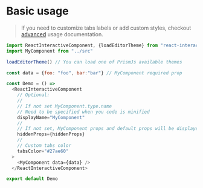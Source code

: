 # Basic usage

> If you need to customize tabs labels or add custom styles, checkout [advanced](./advanced.md) usage documentation.

```javascript
import ReactInteractiveComponent, {loadEditorTheme} from "react-interactive-component"
import MyComponent from "../src"

loadEditorTheme() // You can load one of PrismJs available themes

const data = {foo: "foo", bar:"bar"} // MyComponent required prop

const Demo = () =>
  <ReactInteractiveComponent
    // Optional:
    //
    // If not set MyComponent.type.name
    // Need to be specified when you code is minified
    displayName="MyComponent"
    //
    // If not set, MyComponent props and default props will be displayed
    hiddenProps={hiddenProps}
    //
    // Custom tabs color
    tabsColor="#27ae60"
  >
    <MyComponent data={data} />
  </ReactInteractiveComponent>

export default Demo
```

